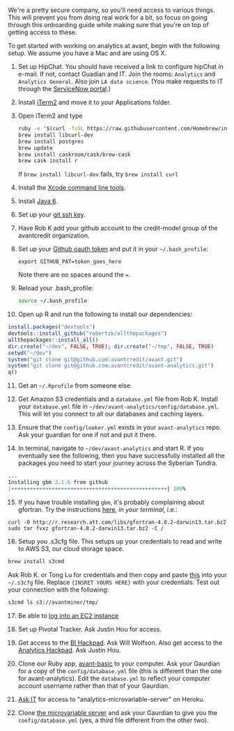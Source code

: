 We're a pretty secure company, so you'll need access to various things.  This will prevent you from doing real work for a bit, so focus on going through this onboarding guide while making sure that you're on top of getting access to these.

To get started with working on analytics at avant, begin with the following setup. We assume you have a Mac and are using OS X.

1. Set up HipChat.  You should have received a link to configure hipChat in e-mail.  If not, contact Guadian and IT.  Join the rooms: `Analytics` and `Analytics General`.  Also join `LA data science`.  (You make requests to IT through the [ServiceNow portal](https://avantcreditcorp.service-now.com/navpage.do).)
 
2. Install [iTerm2](https://iterm2.com/downloads.html) and move it to your Applications folder.

3. Open iTerm2 and type
   
   ```bash
   ruby -e "$(curl -fsSL https://raw.githubusercontent.com/Homebrew/install/master/install)"
   brew install libcurl-dev
   brew install postgres
   brew update
   brew install caskroom/cask/brew-cask
   brew cask install r
   ```

   If `brew install libcurl-dev` fails, try `brew install curl`

4. Install the [Xcode command line tools](http://osxdaily.com/2014/02/12/install-command-line-tools-mac-os-x/). 

5. Install [Java 6](https://support.apple.com/kb/dl1572?locale=en_US).

6. Set up your [git ssh key](https://help.github.com/articles/generating-ssh-keys/).

7. Have Rob K add your github account to the credit-model group of the avantcredit organization.

8. Set up your [Github oauth token](https://gist.github.com/robertzk/c6efef69a92cc3a03753) and put it in your `~/.bash_profile`:
      
   ```
   export GITHUB_PAT=token_goes_here
   ```

   Note there are no spaces around the `=`.
      
9. Reload your .bash_profile:

   ```bash
   source ~/.bash_profile
   ```

10. Open up R and run the following to install our dependencies:

   ```r
   install.packages("devtools")
   devtools::install_github("robertzk/allthepackages")
   allthepackages::install_all()
   dir.create("~/dev", FALSE, TRUE); dir.create("~/tmp", FALSE, TRUE)
   setwd("~/dev")
   system("git clone git@github.com:avantcredit/avant.git")
   system("git clone git@github.com:avantcredit/avant-analytics.git")
   q()
   ```

11. Get an `~/.Rprofile` from someone else.

12. Get Amazon S3 credentials and a `database.yml` file from Rob K.  Install your `database.yml` file in `~/dev/avant-analytics/config/database.yml`.  This will let you connect to all our databases and caching layers.

13. Ensure that the `config/looker.yml` exists in your
    `avant-analytics` repo. Ask your guardian for one if not and put
    it there.

14. In terminal, navigate to `~/dev/avant-analytics` and start R. If you eventually see the following, then you have successfully installed all the packages you need to start your journey across the Syberian Tundra.

   ```r
   ...
   Installing gbm 2.1.6 from github
   |++++++++++++++++++++++++++++++++++++++++++++++++++| 100%
   ```
      
15. If you have trouble installing `gbm`, it's probably complaining about gfortran.  Try the instructions [here](http://thecoatlessprofessor.com/programming/rcpp-rcpparmadillo-and-os-x-mavericks-lgfortran-and-lquadmath-error/), *in your terminal*, i.e.:
      
   ```
   curl -O http://r.research.att.com/libs/gfortran-4.8.2-darwin13.tar.bz2
   sudo tar fvxz gfortran-4.8.2-darwin13.tar.bz2 -C /
   ```

16. Setup you .s3cfg file. This setups up your credentials to read and write to AWS S3, our cloud storage space. 

   ```bash
   brew install s3cmd
   ```

   Ask Rob K. or Tong Lu for credentials and then copy and paste [this](https://gist.github.com/peterhurford/023bcaee0a27fa77e814) into your `~/.s3cfg` file.
   Replace `{INSRET YOURS HERE}` with your credentials. Test out your connection with the following:

   ```bash
   s3cmd ls s3://avantminer/tmp/
   ```

17. Be able to [log into an EC2 instance](https://github.com/avantcredit/avant-analytics/wiki/Configure-your-new-EC2-instance)

18. Set up Pivotal Tracker.  Ask Justin Hou for access.

19. Get access to the [BI Hackpad](https://businessintelligence.hackpad.com).  Ask Will Wolfson.  Also get access to the [Analytics Hackpad](avantdatascience.hackpad.com).  Ask Justin Hou.

20. Clone our Ruby app, [avant-basic](https://www.github.com/avantcredit/avant-basic) to your computer.  Ask your Gaurdian for a copy of the `config/database.yml` file (this is different than the one for avant-analytics).  Edit the `database.yml` to reflect your computer account username rather than that of your Gaurdian.

21. [Ask IT](https://avantcreditcorp.service-now.com/navpage.do) for access to "analytics-microvariable-server" on Heroku.

22. Clone [the microvariable server](https://github.com/avantcredit/analytics-microvariable-server) and ask your Gaurdian to give you the `config/database.yml` (yes, a third file different from the other two).
